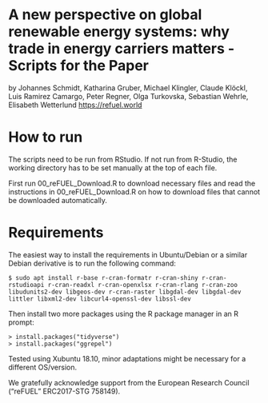# A new perspective on global renewable energy systems: why trade in energy carriers matters - Scripts for the Paper

by
Johannes Schmidt, Katharina Gruber, Michael Klingler, Claude Klöckl, Luis Ramirez Camargo, Peter Regner, Olga Turkovska, Sebastian Wehrle, Elisabeth Wetterlund
https://refuel.world


# How to run

The scripts need to be run from RStudio. If not run from R-Studio, the working directory has to be set manually at the top of each file.

First run 00_reFUEL_Download.R to download necessary files and read the instructions in 00_reFUEL_Download.R on how to download files that cannot be downloaded automatically.

# Requirements

The easiest way to install the requirements in Ubuntu/Debian or a similar Debian derivative is to run the following command:

    $ sudo apt install r-base r-cran-formatr r-cran-shiny r-cran-rstudioapi r-cran-readxl r-cran-openxlsx r-cran-rlang r-cran-zoo libudunits2-dev libgeos-dev r-cran-raster libgdal-dev libgdal-dev littler libxml2-dev libcurl4-openssl-dev libssl-dev

Then install two more packages using the R package manager in an R prompt:

    > install.packages("tidyverse")
    > install.packages("ggrepel")

Tested using Xubuntu 18.10, minor adaptations might be necessary for a different OS/version.

We gratefully acknowledge support from the European Research Council (“reFUEL” ERC2017-STG 758149).
